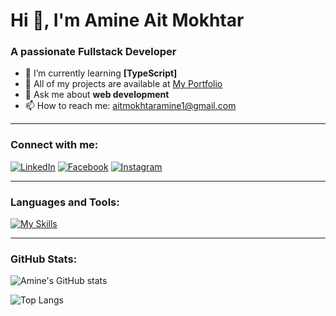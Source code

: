 # Hi 👋, I'm Amine Ait Mokhtar

### A passionate Fullstack Developer

- 🌱 I’m currently learning **[TypeScript]**
- 🔗 All of my projects are available at [My Portfolio](https://amine-aitmokhtar.me)
- 💬 Ask me about **web development**
- 📫 How to reach me: aitmokhtaramine1@gmail.com

---

### Connect with me:
[![LinkedIn](https://img.shields.io/badge/-LinkedIn-blue?style=for-the-badge&logo=linkedin)](https://www.linkedin.com/in/amine-aitmokhtar/)
[![Facebook](https://img.shields.io/badge/-Facebook-blue?style=for-the-badge&logo=facebook)](https://www.facebook.com/)
[![Instagram](https://img.shields.io/badge/-Instagram-purple?style=for-the-badge&logo=instagram)](https://www.instagram.com/)

---

### Languages and Tools:
[![My Skills](https://skillicons.dev/icons?i=js,react,nodejs,mysql,mongodb,express,tailwind,typescript&theme=dark)](https://skillicons.dev)

---

### GitHub Stats:
![Amine's GitHub stats](https://github-readme-stats.vercel.app/api?username=amine-aitmokhtar&show_icons=true&theme=dark)

![Top Langs](https://github-readme-stats.vercel.app/api/top-langs/?username=amine-aitmokhtar&langs_count=8&theme=dark&layout=compact)

